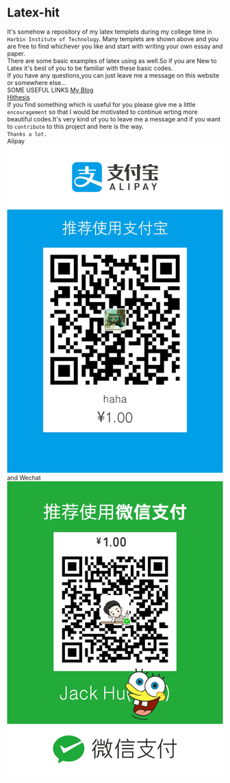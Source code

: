 # Latex-hit
It's somehow a repository of my latex templets during my college time in `Harbin Institute of Technology`.
Many templets are shown above and you are free to find whichever you like and start with writing your own essay and paper.\
There are some basic examples of latex using as well.So if you are New to Latex it's best of you to be familiar with these basic codes.\
If you have any questions,you can just leave me a message on this website or somewhere else...\
SOME USEFUL LINKS
[My Blog](http://hahaha.i11r.com)  \
[Hithesis](https://github.com/dustincys/hithesis)\
If you find something which is useful for you please give me a little `encouragement` so that I would be motivated to continue wrting more beautiful codes.It's very kind of you to leave me a message and if you want to `contribute` to this project and here is the way.\
`Thanks a lot.`\
Alipay
![Alipay](https://github.com/JinxinHu/Latex-hit/blob/master/don't%20open%20me/alipay.jpg)
and Wechat\
![Wechat](https://github.com/JinxinHu/Latex-hit/blob/master/don't%20open%20me/we%20chat.png)
